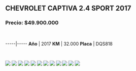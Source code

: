 ## CHEVROLET CAPTIVA 2.4 SPORT 2017

### Precio: $49.900.000

<p>&nbsp;</p>

-----|-----
**Año** | 2017
**KM** | 32.000
**Placa** | DQS818

<p>&nbsp;</p>

<img src="images/CHEVROLET CAPTIVA 2.4 SPORT NO TECHO DQS818.jpeg?raw=true"/>
<img src="images/CHEVROLET CAPTIVA 2.4 SPORT NO TECHO DQS818 - 1.jpeg?raw=true"/>
<img src="images/CHEVROLET CAPTIVA 2.4 SPORT NO TECHO DQS818 - 10.jpeg?raw=true"/>
<img src="images/CHEVROLET CAPTIVA 2.4 SPORT NO TECHO DQS818 - 12.jpeg?raw=true"/>
<img src="images/CHEVROLET CAPTIVA 2.4 SPORT NO TECHO DQS818 - 15.jpeg?raw=true"/>
<img src="images/CHEVROLET CAPTIVA 2.4 SPORT NO TECHO DQS818 - 2.jpeg?raw=true"/>
<img src="images/CHEVROLET CAPTIVA 2.4 SPORT NO TECHO DQS818 - 3.jpeg?raw=true"/>
<img src="images/CHEVROLET CAPTIVA 2.4 SPORT NO TECHO DQS818 - 5.jpeg?raw=true"/>
<img src="images/CHEVROLET CAPTIVA 2.4 SPORT NO TECHO DQS818 - 6.jpeg?raw=true"/>
<img src="images/CHEVROLET CAPTIVA 2.4 SPORT NO TECHO DQS818 - 7.jpeg?raw=true"/>
<img src="images/CHEVROLET CAPTIVA 2.4 SPORT NO TECHO DQS818 - 8.jpeg?raw=true"/>
<img src="images/CHEVROLET CAPTIVA 2.4 SPORT NO TECHO DQS818 - 9.jpeg?raw=true"/>



